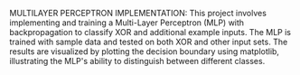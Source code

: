 MULTILAYER PERCEPTRON IMPLEMENTATION: 
This project involves implementing and training a Multi-Layer Perceptron (MLP) with backpropagation to classify XOR and additional example inputs. The MLP is trained with sample data and tested on both XOR and other input sets. The results are visualized by plotting the decision boundary using matplotlib, illustrating the MLP's ability to distinguish between different classes.
